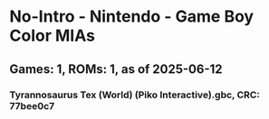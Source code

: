 # No-Intro - Nintendo - Game Boy Color MIAs
## Games: 1, ROMs: 1, as of 2025-06-12

### Tyrannosaurus Tex (World) (Piko Interactive).gbc, CRC: 77bee0c7
